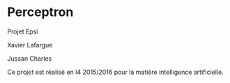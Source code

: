 # Perceptron

Projet Epsi

Xavier Lafargue

Jussan Charles

Ce projet est réalisé en I4 2015/2016 pour la matière intelligence artificielle.



